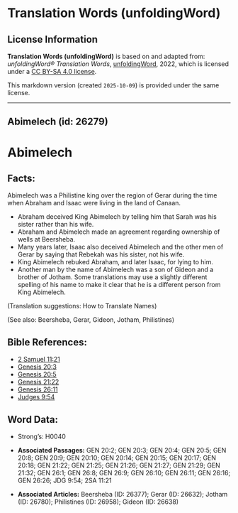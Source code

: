 # Translation Words (unfoldingWord)

## License Information

**Translation Words (unfoldingWord)** is based on and adapted from: _unfoldingWord® Translation Words_, [unfoldingWord](https://unfoldingword.org/utw), 2022, which is licensed under a [CC BY-SA 4.0 license](https://creativecommons.org/licenses/by-sa/4.0/legalcode.en).

This markdown version (created `2025-10-09`) is provided under the same license.



--------------------------------

## Abimelech (id: 26279)

Abimelech
=========

Facts:
------

Abimelech was a Philistine king over the region of Gerar during the time when Abraham and Isaac were living in the land of Canaan.

* Abraham deceived King Abimelech by telling him that Sarah was his sister rather than his wife.
* Abraham and Abimelech made an agreement regarding ownership of wells at Beersheba.
* Many years later, Isaac also deceived Abimelech and the other men of Gerar by saying that Rebekah was his sister, not his wife.
* King Abimelech rebuked Abraham, and later Isaac, for lying to him.
* Another man by the name of Abimelech was a son of Gideon and a brother of Jotham. Some translations may use a slightly different spelling of his name to make it clear that he is a different person from King Abimelech.

(Translation suggestions: How to Translate Names)

(See also: Beersheba, Gerar, Gideon, Jotham, Philistines)

Bible References:
-----------------

* [2 Samuel 11:21](https://ref.ly/2Sam11:21)
* [Genesis 20:3](https://ref.ly/Gen20:3)
* [Genesis 20:5](https://ref.ly/Gen20:5)
* [Genesis 21:22](https://ref.ly/Gen21:22)
* [Genesis 26:11](https://ref.ly/Gen26:11)
* [Judges 9:54](https://ref.ly/Judg9:54)

Word Data:
----------

* Strong’s: H0040

* **Associated Passages:** GEN 20:2; GEN 20:3; GEN 20:4; GEN 20:5; GEN 20:8; GEN 20:9; GEN 20:10; GEN 20:14; GEN 20:15; GEN 20:17; GEN 20:18; GEN 21:22; GEN 21:25; GEN 21:26; GEN 21:27; GEN 21:29; GEN 21:32; GEN 26:1; GEN 26:8; GEN 26:9; GEN 26:10; GEN 26:11; GEN 26:16; GEN 26:26; JDG 9:54; 2SA 11:21
* **Associated Articles:** Beersheba (ID: 26377); Gerar (ID: 26632); Jotham (ID: 26780); Philistines (ID: 26958); Gideon (ID: 26638)

